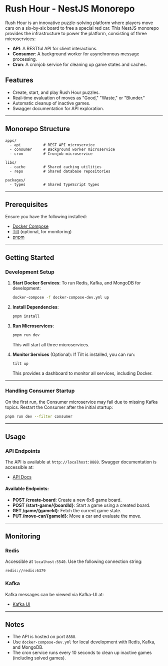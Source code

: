 # Rush Hour - NestJS Monorepo

Rush Hour is an innovative puzzle-solving platform where players move cars on a six-by-six board to free a special red car. This NestJS monorepo provides the infrastructure to power the platform, consisting of three microservices:

- **API**: A RESTful API for client interactions.
- **Consumer**: A background worker for asynchronous message processing.
- **Cron**: A cronjob service for cleaning up game states and caches.

## Features
- Create, start, and play Rush Hour puzzles.
- Real-time evaluation of moves as "Good," "Waste," or "Blunder."
- Automatic cleanup of inactive games.
- Swagger documentation for API exploration.

---

## Monorepo Structure

```
apps/
  - api          # REST API microservice
  - consumer     # Background worker microservice
  - cron         # Cronjob microservice

libs/
  - cache        # Shared caching utilities
  - repo         # Shared database repositories

packages/
  - types        # Shared TypeScript types
```

---

## Prerequisites

Ensure you have the following installed:
- [Docker Compose](https://docs.docker.com/compose/)
- [Tilt](https://tilt.dev/) (optional, for monitoring)
- [pnpm](https://pnpm.io/)

---

## Getting Started

### Development Setup
1. **Start Docker Services**:
   To run Redis, Kafka, and MongoDB for development:
   ```bash
   docker-compose -f docker-compose-dev.yml up
   ```

2. **Install Dependencies**:
   ```bash
   pnpm install
   ```

3. **Run Microservices**:
   ```bash
   pnpm run dev
   ```
   This will start all three microservices.

4. **Monitor Services** (Optional):
   If Tilt is installed, you can run:
   ```bash
   tilt up
   ```
   This provides a dashboard to monitor all services, including Docker.

---

### Handling Consumer Startup
On the first run, the Consumer microservice may fail due to missing Kafka topics. Restart the Consumer after the initial startup:
```bash
pnpm run dev --filter consumer
```

---

## Usage

### API Endpoints
The API is available at `http://localhost:8888`. Swagger documentation is accessible at:
- [API Docs](http://localhost:8888/docs)

#### Available Endpoints:
- **POST /create-board**: Create a new 6x6 game board.
- **POST /start-game/{boardId}**: Start a game using a created board.
- **GET /game/{gameId}**: Fetch the current game state.
- **PUT /move-car/{gameId}**: Move a car and evaluate the move.

---

## Monitoring

### Redis
Accessible at `localhost:5540`. Use the following connection string:
```
redis://redis:6379
```

### Kafka
Kafka messages can be viewed via Kafka-UI at:
- [Kafka UI](http://localhost:8080)

---

## Notes
- The API is hosted on port `8888`.
- Use `docker-compose-dev.yml` for local development with Redis, Kafka, and MongoDB.
- The cron service runs every 10 seconds to clean up inactive games (including solved games).
